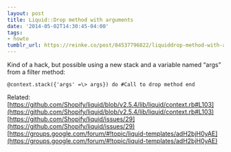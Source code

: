 ```yaml
---
layout: post
title: Liquid::Drop method with arguments
date: '2014-05-02T14:30:45-04:00'
tags:
- howto
tumblr_url: https://reinke.co/post/84537796822/liquiddrop-method-with-arguments
---
```

Kind of a hack, but possible using a new stack and a variable named “args” from a filter method:

    @context.stack({'args' =\> args}) do #Call to drop method end

Related:  
[https://github.com/Shopify/liquid/blob/v2.5.4/lib/liquid/context.rb#L103](https://github.com/Shopify/liquid/blob/v2.5.4/lib/liquid/context.rb#L103)  
[https://github.com/Shopify/liquid/issues/29](https://github.com/Shopify/liquid/issues/29)  
[https://groups.google.com/forum/#!topic/liquid-templates/adH2bjH0yAE](https://groups.google.com/forum/#!topic/liquid-templates/adH2bjH0yAE)

